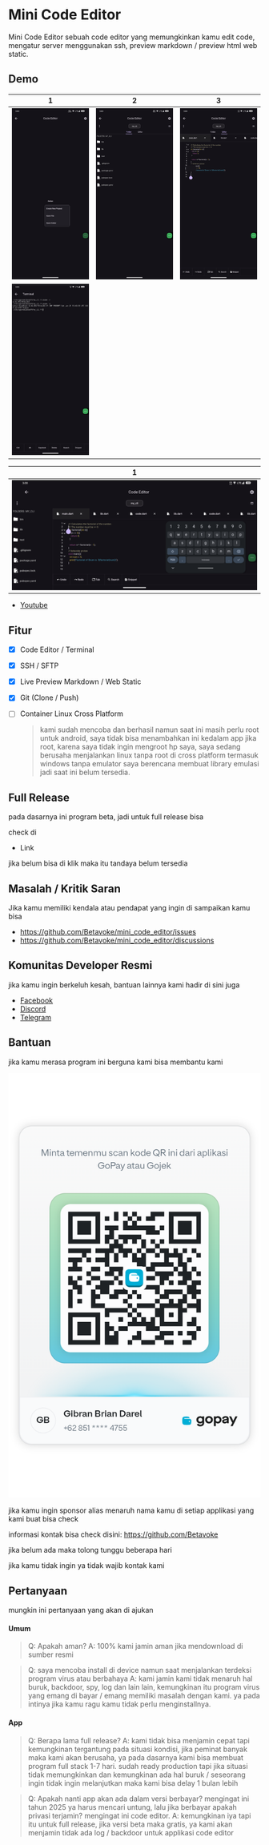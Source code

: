 # Mini Code Editor

Mini Code Editor sebuah code editor yang memungkinkan kamu edit code, mengatur server menggunakan ssh, preview markdown / preview html web static.

## Demo

| 1                                                                                         | 2                                                                                         | 3                                                                                         |
|-------------------------------------------------------------------------------------------|-------------------------------------------------------------------------------------------|-------------------------------------------------------------------------------------------|
| ![](https://github.com/Betavoke/mini_code_editor/blob/main/assets/mini_code_editor/1.png) | ![](https://github.com/Betavoke/mini_code_editor/blob/main/assets/mini_code_editor/2.png) | ![](https://github.com/Betavoke/mini_code_editor/blob/main/assets/mini_code_editor/3.png) |
| ![](https://github.com/Betavoke/mini_code_editor/blob/main/assets/mini_code_editor/4.png) |                                                                                           |                                                                                           |

| 1                                                                                         |
|-------------------------------------------------------------------------------------------|
| ![](https://github.com/Betavoke/mini_code_editor/blob/main/assets/mini_code_editor/5.png) |


- [Youtube](https://www.youtube.com/@BetaVoke)


## Fitur

- [x] Code Editor / Terminal
- [x] SSH / SFTP
- [x] Live Preview Markdown / Web Static
- [x] Git (Clone / Push)
- [ ] Container Linux Cross Platform
    > kami sudah mencoba dan berhasil namun saat ini masih perlu root untuk android, saya tidak bisa menambahkan ini kedalam app jika root,
      karena saya tidak ingin mengroot hp saya, saya sedang berusaha menjalankan linux tanpa root di cross platform termasuk windows tanpa emulator
      saya berencana membuat library emulasi jadi saat ini belum tersedia.

    
## Full Release

pada dasarnya ini program beta, jadi untuk full release bisa 

check di

- Link

jika belum bisa di klik maka itu tandaya belum tersedia

## Masalah / Kritik Saran

Jika kamu memiliki kendala atau pendapat yang ingin di sampaikan kamu bisa 

- https://github.com/Betavoke/mini_code_editor/issues
- https://github.com/Betavoke/mini_code_editor/discussions

## Komunitas Developer Resmi

jika kamu ingin berkeluh kesah, bantuan lainnya kami hadir di sini juga

- [Facebook](https://web.facebook.com/groups/developerglobalpublic)
- [Discord](https://discord.gg/xgGVe5Mx)
- [Telegram](https://t.me/DEVELOPER_GLOBAL_PUBLIC)

## Bantuan

jika kamu merasa program ini berguna kami bisa membantu kami

![](https://github.com/Betavoke/.github/blob/main/assets/gibran_brian_darel.png)

jika kamu ingin sponsor alias menaruh nama kamu di setiap applikasi yang kami buat bisa check

informasi kontak bisa check disini: https://github.com/Betavoke

jika belum ada maka tolong tunggu beberapa hari

jika kamu tidak ingin ya tidak wajib kontak kami


## Pertanyaan 

mungkin ini pertanyaan yang akan di ajukan

#### Umum

> Q: Apakah aman?
> A: 100% kami jamin aman jika mendownload di sumber resmi

> Q: saya mencoba install di device namun saat menjalankan terdeksi program virus atau berbahaya
> A: kami jamin kami tidak menaruh hal buruk, backdoor, spy, log dan lain lain, kemungkinan itu program virus yang emang di bayar / emang memiliki masalah dengan kami.
  ya pada intinya jika kamu ragu kamu tidak perlu menginstallnya.

#### App

> Q: Berapa lama full release?
> A: kami tidak bisa menjamin cepat tapi kemungkinan tergantung pada situasi kondisi, jika peminat banyak maka kami akan berusaha, ya pada dasarnya kami bisa membuat program full stack 1-7 hari. sudah ready production
 tapi jika situasi tidak memungkinkan dan kemungkinan ada hal buruk / seseorang ingin tidak ingin melanjutkan maka kami bisa delay 1 bulan lebih

> Q: Apakah nanti app akan ada dalam versi berbayar? mengingat ini tahun 2025 ya harus mencari untung, lalu jika berbayar apakah privasi terjamin? mengingat ini code editor.
> A: kemungkinan iya tapi itu untuk full release, jika versi beta maka gratis, ya kami akan menjamin tidak ada log / backdoor untuk applikasi code editor